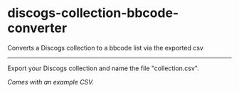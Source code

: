 # discogs-collection-bbcode-converter
 Converts a Discogs collection to a bbcode list via the exported csv

---

Export your Discogs collection and name the file "collection.csv".

*Comes with an example CSV.*

